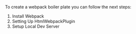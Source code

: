 To create a webpack boiler plate you can follow the next steps:

1. Install Webpack
2. Setting Up HtmlWebpackPlugin
3. Setup Local Dev Server
